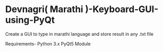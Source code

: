 # Devnagri( Marathi )-Keyboard-GUI-using-PyQt

Create a GUI to type in marathi language and store result in any .txt file

Requirements-
  Python 3.x
  PyQt5 Module

